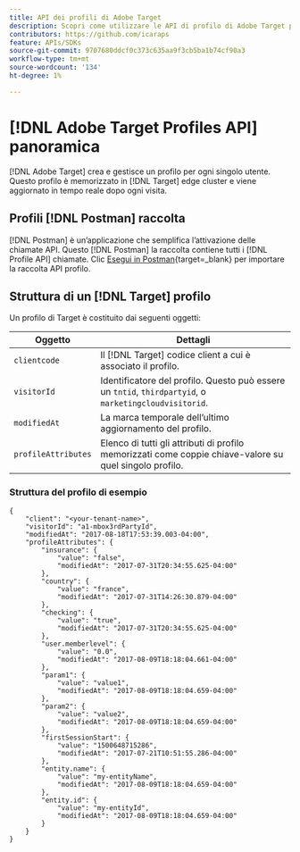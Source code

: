 ```yaml
---
title: API dei profili di Adobe Target
description: Scopri come utilizzare le API di profilo di Adobe Target per inviare dati dei visitatori a [!DNL Target].
contributors: https://github.com/icaraps
feature: APIs/SDKs
source-git-commit: 9707680ddcf0c373c635aa9f3cb5ba1b74cf90a3
workflow-type: tm+mt
source-wordcount: '134'
ht-degree: 1%

---
```


# [!DNL Adobe Target Profiles API] panoramica

[!DNL Adobe Target] crea e gestisce un profilo per ogni singolo utente. Questo profilo è memorizzato in [!DNL Target] edge cluster e viene aggiornato in tempo reale dopo ogni visita.

## Profili [!DNL Postman] raccolta

[!DNL Postman] è un’applicazione che semplifica l’attivazione delle chiamate API. Questo [!DNL Postman] la raccolta contiene tutti i [!DNL Profile API] chiamate. Clic [Esegui in Postman](https://www.getpostman.com/collections/ec7376f9028977ccaa99){target=_blank} per importare la raccolta API profilo.

## Struttura di un [!DNL Target] profilo

Un profilo di Target è costituito dai seguenti oggetti:

| Oggetto | Dettagli |
| --- | --- |
| `clientcode` | Il [!DNL Target] codice client a cui è associato il profilo. |
| `visitorId` | Identificatore del profilo. Questo può essere un `tntid`, `thirdpartyid`, o `marketingcloudvisitorid`. |
| `modifiedAt` | La marca temporale dell’ultimo aggiornamento del profilo. |
| `profileAttributes` | Elenco di tutti gli attributi di profilo memorizzati come coppie chiave-valore su quel singolo profilo. |

### Struttura del profilo di esempio

```
{
    "client": "<your-tenant-name>",
    "visitorId": "a1-mbox3rdPartyId",
    "modifiedAt": "2017-08-18T17:53:39.003-04:00",
    "profileAttributes": {
        "insurance": {
            "value": "false",
            "modifiedAt": "2017-07-31T20:34:55.625-04:00"
        },
        "country": {
            "value": "france",
            "modifiedAt": "2017-07-31T14:26:30.879-04:00"
        },
        "checking": {
            "value": "true",
            "modifiedAt": "2017-07-31T20:34:55.625-04:00"
        },
        "user.memberlevel": {
            "value": "0.0",
            "modifiedAt": "2017-08-09T18:18:04.661-04:00"
        },
        "param1": {
            "value": "value1",
            "modifiedAt": "2017-08-09T18:18:04.659-04:00"
        },
        "param2": {
            "value": "value2",
            "modifiedAt": "2017-08-09T18:18:04.659-04:00"
        },
        "firstSessionStart": {
            "value": "1500648715286",
            "modifiedAt": "2017-07-21T10:51:55.286-04:00"
        },
        "entity.name": {
            "value": "my-entityName",
            "modifiedAt": "2017-08-09T18:18:04.659-04:00"
        },
        "entity.id": {
            "value": "my-entityId",
            "modifiedAt": "2017-08-09T18:18:04.659-04:00"
        }
    }
}
```
